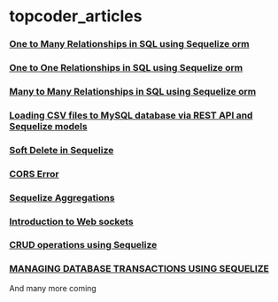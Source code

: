# topcoder_articles
### [One to Many Relationships in SQL using Sequelize orm](https://www.topcoder.com/thrive/articles/one-to-many-relationships-in-mysql-database-using-sequelize-orm)
### [One to One Relationships in SQL using Sequelize orm](https://www.topcoder.com/thrive/articles/one-to-one-relationships-in-mysql-database-using-sequelize-orm)
### [Many to Many Relationships in SQL using Sequelize orm](https://www.topcoder.com/thrive/articles/many-to-many-relationships-in-mysql-database-using-sequelize-orm)
### [Loading CSV files to MySQL database via REST API and Sequelize models](https://www.topcoder.com/thrive/articles/loading-csv-files-to-mysql-database-via-rest-api-and-sequelize-models)
### [Soft Delete in Sequelize](https://www.topcoder.com/thrive/articles/paranoid-tables-in-sequelize-orm-implementing-soft-delete)
### [CORS Error](https://www.topcoder.com/thrive/articles/cors-errors-and-how-to-solve-them)
### [Sequelize Aggregations](https://www.topcoder.com/thrive/articles/sequelize-aggregations)
### [Introduction to Web sockets](https://www.topcoder.com/thrive/articles/web-sockets-introduction-using-nodejs)
### [CRUD operations using Sequelize](https://www.topcoder.com/thrive/articles/crud-operations-with-mysql-using-sequelize)
### [MANAGING DATABASE TRANSACTIONS USING SEQUELIZE](https://www.topcoder.com/thrive/articles/managing-database-transactionsa-using-sequelize)
And many more coming

